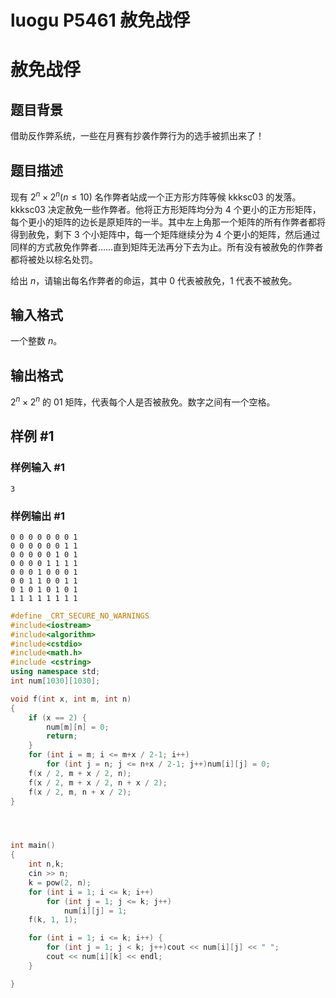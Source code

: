 # luogu P5461 赦免战俘



# 赦免战俘

## 题目背景

借助反作弊系统，一些在月赛有抄袭作弊行为的选手被抓出来了！

## 题目描述

现有 $2^n\times 2^n (n\le10)$ 名作弊者站成一个正方形方阵等候 kkksc03 的发落。kkksc03 决定赦免一些作弊者。他将正方形矩阵均分为 4 个更小的正方形矩阵，每个更小的矩阵的边长是原矩阵的一半。其中左上角那一个矩阵的所有作弊者都将得到赦免，剩下 3 个小矩阵中，每一个矩阵继续分为 4 个更小的矩阵，然后通过同样的方式赦免作弊者……直到矩阵无法再分下去为止。所有没有被赦免的作弊者都将被处以棕名处罚。

给出 $n$，请输出每名作弊者的命运，其中 0 代表被赦免，1 代表不被赦免。

## 输入格式

一个整数 $n$。

## 输出格式

$2^n \times 2^n$ 的 01 矩阵，代表每个人是否被赦免。数字之间有一个空格。

## 样例 #1

### 样例输入 #1

```
3
```

### 样例输出 #1

```
0 0 0 0 0 0 0 1
0 0 0 0 0 0 1 1
0 0 0 0 0 1 0 1
0 0 0 0 1 1 1 1
0 0 0 1 0 0 0 1
0 0 1 1 0 0 1 1
0 1 0 1 0 1 0 1
1 1 1 1 1 1 1 1
```





```cpp
#define _CRT_SECURE_NO_WARNINGS
#include<iostream>
#include<algorithm>
#include<cstdio>
#include<math.h>
#include <cstring>
using namespace std;
int num[1030][1030];

void f(int x, int m, int n)
{
	if (x == 2) {
		num[m][n] = 0;
		return;	
	}
	for (int i = m; i <= m+x / 2-1; i++)
		for (int j = n; j <= n+x / 2-1; j++)num[i][j] = 0;
	f(x / 2, m + x / 2, n);
	f(x / 2, m + x / 2, n + x / 2);
	f(x / 2, m, n + x / 2);
}




int main()
{
	int n,k;
	cin >> n;
	k = pow(2, n);
	for (int i = 1; i <= k; i++)
		for (int j = 1; j <= k; j++)
			num[i][j] = 1;
	f(k, 1, 1);

	for (int i = 1; i <= k; i++) {
		for (int j = 1; j < k; j++)cout << num[i][j] << " ";
		cout << num[i][k] << endl;
	}

}
```

